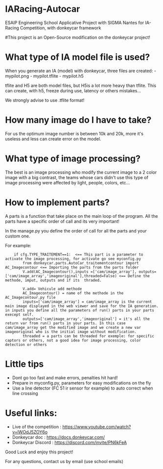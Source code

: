 # IARacing-Autocar
ESAIP Engineering School Applicative Project with SIGMA Nantes for IA-Racing Competition, with donkeycar framework


#This project is an Open-Source modification on the donkeycar project!
# What type of IA model file is used?
When you generate an IA (model) with donkeycar, three files are created:
        - mypilot.png
        - mypilot.tflite
        - mypilot.h5

tflite and H5 are both model files, but H5is a lot more heavy than tflite. This can create, with h5, freeze during use, latency or others mistakes...

We strongly advise to use .tflite format!

# How many image do I have to take?
For us the optimum image number is between 10k and 20k, more it's useless and less can create error on the model.

# What type of image processing?
The best is an image processing who modify the current image to a 2 color image with a big contrast, the teams whose cars didn't use this type of image processing were affected by light, people, colors, etc...

# How to implement parts?
A parts is a function that take place on the main loop of the program. All the parts have a specific order of call and its very important!

In the manage.py you define the order of call for all the parts and your custom one.

For example:

        if cfg.TYPE_TRAITEMENT==1:  <== This part is a parameter to activate the image processing, for activate go see myconfig.py
            from donkeycar.parts.AutoCar_traitementcontour import AC_Imagecontour <== Importing the parts from the parts folder
            V.add(AC_Imagecontour(),inputs =['cam/image_array'], outputs=['cam/image_array','imageoriginal'],threaded=False) <== Define the methode, imput, outputs and if its  thraded.
            
            V.add= Vehicule add methode
            AC_Imagecontour() = name of the methode in the AC_Imagecontour.py file
            inputs=['cam/image_array'] = cam/image_array is the current main image displayed in the web viewer and save for the IA generation. in inputs you define all the parameters of run() parts in your parts execept self. 
            outputs=['cam/image_array','imageoriginal'] = it's all the return var from run() parts in your parts. In this case cam/image_array get the modified image and we create a new var imageoriginal who is the initial image without modification.
            threaded = a parts can be threaded for exemple: for specific captors or others, not a good idea for image processing, color detection or others

# Little tips
 - Dont go too fast and make errors, penalties hit hard!
 - Prepare in myconfig.py, parameters for easy modifications on the fly
 - Use a line detector (FC 51 ir sensor for example) to auto correct when line crossing 

# Useful links:
 - Live of the competition :    https://www.youtube.com/watch?v=lWOdJ5ZOY6o
 - Donkeycar doc :              https://docs.donkeycar.com/
 - Donkeycar Discord :          https://discord.com/invite/PN6kFeA

Good Luck and enjoy this project!

For any questions, contact us by email (use school emails)
